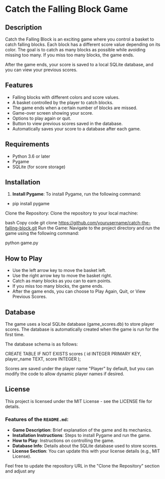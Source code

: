 # Catch the Falling Block Game

## Description
Catch the Falling Block is an exciting game where you control a basket to catch falling blocks. Each block has a different score value depending on its color. The goal is to catch as many blocks as possible while avoiding missing too many. If you miss too many blocks, the game ends.

After the game ends, your score is saved to a local SQLite database, and you can view your previous scores.

## Features
- Falling blocks with different colors and score values.
- A basket controlled by the player to catch blocks.
- The game ends when a certain number of blocks are missed.
- Game-over screen showing your score.
- Options to play again or quit.
- Button to view previous scores saved in the database.
- Automatically saves your score to a database after each game.

## Requirements
- Python 3.6 or later
- Pygame
- SQLite (for score storage)

## Installation

1. **Install Pygame**:
   To install Pygame, run the following command:

  - pip install pygame

Clone the Repository: Clone the repository to your local machine:

bash
Copy code
git clone https://github.com/yourusername/catch-the-falling-block.git
Run the Game: Navigate to the project directory and run the game using the following command:


python game.py

## How to Play
- Use the left arrow key to move the basket left.
- Use the right arrow key to move the basket right.
- Catch as many blocks as you can to earn points.
- If you miss too many blocks, the game ends.
- After the game ends, you can choose to Play Again, Quit, or View Previous Scores.

## Database
The game uses a local SQLite database (game_scores.db) to store player scores. The database is automatically created when the game is run for the first time.

The database schema is as follows:

CREATE TABLE IF NOT EXISTS scores (
    id INTEGER PRIMARY KEY,
    player_name TEXT,
    score INTEGER
);


Scores are saved under the player name "Player" by default, but you can modify the code to allow dynamic player names if desired.

## License
This project is licensed under the MIT License - see the LICENSE file for details.



### Features of the `README.md`:
- **Game Description**: Brief explanation of the game and its mechanics.
- **Installation Instructions**: Steps to install Pygame and run the game.
- **How to Play**: Instructions on controlling the game.
- **Database Info**: Details about the SQLite database used to store scores.
- **License Section**: You can update this with your license details (e.g., MIT License).

Feel free to update the repository URL in the "Clone the Repository" section and adjust any 